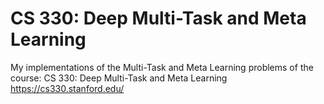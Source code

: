 # CS 330: Deep Multi-Task and Meta Learning
My implementations of the Multi-Task and Meta Learning problems of the course: CS 330: Deep Multi-Task and Meta Learning https://cs330.stanford.edu/
